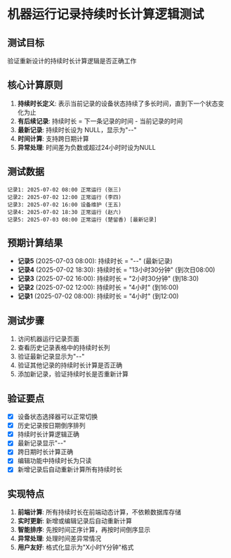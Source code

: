 # 机器运行记录持续时长计算逻辑测试

## 测试目标
验证重新设计的持续时长计算逻辑是否正确工作

## 核心计算原则
1. **持续时长定义**: 表示当前记录的设备状态持续了多长时间，直到下一个状态变化为止
2. **有后续记录**: 持续时长 = 下一条记录的时间 - 当前记录的时间
3. **最新记录**: 持续时长设为 NULL，显示为"--"
4. **时间计算**: 支持跨日期计算
5. **异常处理**: 时间差为负数或超过24小时时设为NULL

## 测试数据
```
记录1: 2025-07-02 08:00 正常运行 (张三)
记录2: 2025-07-02 12:00 正常运行 (李四)  
记录3: 2025-07-02 16:00 设备维护 (王五)
记录4: 2025-07-02 18:30 正常运行 (赵六)
记录5: 2025-07-03 08:00 正常运行 (楚留香) [最新记录]
```

## 预期计算结果
- **记录5** (2025-07-03 08:00): 持续时长 = "--" (最新记录)
- **记录4** (2025-07-02 18:30): 持续时长 = "13小时30分钟" (到次日08:00)
- **记录3** (2025-07-02 16:00): 持续时长 = "2小时30分钟" (到18:30)
- **记录2** (2025-07-02 12:00): 持续时长 = "4小时" (到16:00)
- **记录1** (2025-07-02 08:00): 持续时长 = "4小时" (到12:00)

## 测试步骤
1. 访问机器运行记录页面
2. 查看历史记录表格中的持续时长列
3. 验证最新记录显示为"--"
4. 验证其他记录的持续时长计算是否正确
5. 添加新记录，验证持续时长是否重新计算

## 验证要点
- [x] 设备状态选择器可以正常切换
- [x] 历史记录按日期倒序排列
- [x] 持续时长计算逻辑正确
- [x] 最新记录显示"--"
- [x] 跨日期时长计算正确
- [x] 编辑功能中持续时长为只读
- [x] 新增记录后自动重新计算所有持续时长

## 实现特点
1. **前端计算**: 所有持续时长在前端动态计算，不依赖数据库存储
2. **实时更新**: 新增或编辑记录后自动重新计算
3. **智能排序**: 先按时间正序计算，再按时间倒序显示
4. **异常处理**: 处理时间差异常情况
5. **用户友好**: 格式化显示为"X小时Y分钟"格式
